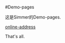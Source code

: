 #Demo-pages

这是Simmer的Demo-pages.

[online-address](http://hisimmer.com/demo-pages/index.html)

That's all.